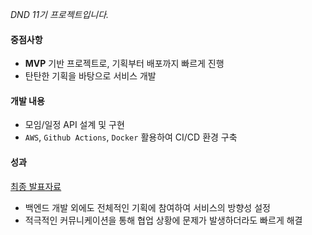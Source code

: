 _DND 11기 프로젝트입니다._


#### 중점사항

- **MVP** 기반 프로젝트로, 기획부터 배포까지 빠르게 진행
- 탄탄한 기획을 바탕으로 서비스 개발

#### 개발 내용

- 모임/일정 API 설계 및 구현
- `AWS`, `Github Actions`, `Docker` 활용하여 CI/CD 환경 구축

#### 성과 

[최종 발표자료](https://drive.google.com/file/d/14nUic4F4TaSMmcHhEd4bzr1yrPMWBAzg/view?usp=sharing&#41)

- 백엔드 개발 외에도 전체적인 기획에 참여하여 서비스의 방향성 설정
- 적극적인 커뮤니케이션을 통해 협업 상황에 문제가 발생하더라도 빠르게 해결

[//]: # (#### 결과)
[//]: # (- 최종 발표자료 [Google Drive]&#40;https://drive.google.com/file/d/14nUic4F4TaSMmcHhEd4bzr1yrPMWBAzg/view?usp=sharing&#41;)

